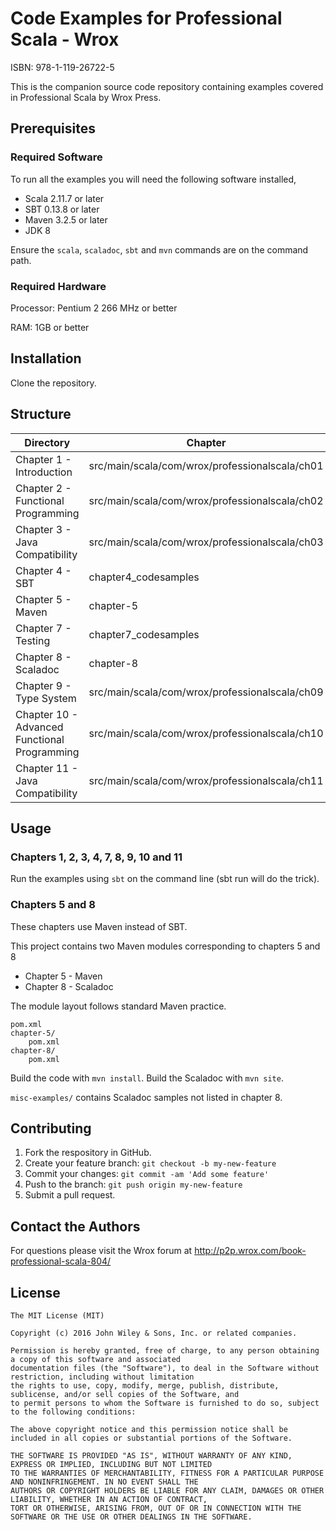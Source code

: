 # Code Examples for Professional Scala - Wrox
ISBN: 978-1-119-26722-5

This is the companion source code repository containing examples covered in Professional Scala by Wrox Press.

## Prerequisites

### Required Software

To run all the examples you will need the following software installed,

 - Scala 2.11.7 or later
 - SBT 0.13.8 or later
 - Maven 3.2.5 or later
 - JDK 8

Ensure the `scala`, `scaladoc`, `sbt` and `mvn` commands are on the command path.

### Required Hardware

Processor: Pentium 2 266 MHz or better

RAM: 1GB or better

## Installation

Clone the repository.

## Structure

| Directory  | Chapter |
| ------------- | ------------- |
| Chapter 1 - Introduction | src/main/scala/com/wrox/professionalscala/ch01 |
| Chapter 2 - Functional Programming | src/main/scala/com/wrox/professionalscala/ch02 |
| Chapter 3 - Java Compatibility | src/main/scala/com/wrox/professionalscala/ch03 |
| Chapter 4 - SBT | chapter4_codesamples |
| Chapter 5 - Maven | chapter-5 |
| Chapter 7 - Testing | chapter7_codesamples |
| Chapter 8 - Scaladoc | chapter-8 |
| Chapter 9 - Type System | src/main/scala/com/wrox/professionalscala/ch09 |
| Chapter 10 - Advanced Functional Programming | src/main/scala/com/wrox/professionalscala/ch10 |
| Chapter 11 - Java Compatibility | src/main/scala/com/wrox/professionalscala/ch11 |

## Usage

### Chapters 1, 2, 3, 4, 7, 8, 9, 10 and 11

Run the examples using `sbt` on the  command line (sbt run  will do the trick).

### Chapters 5 and 8

These chapters use Maven instead of SBT.

This project contains two Maven modules corresponding to chapters 5 and 8

 - Chapter 5 - Maven
 - Chapter 8 - Scaladoc

The module layout follows standard Maven practice.

    pom.xml
    chapter-5/
        pom.xml
    chapter-8/
        pom.xml

Build the code with `mvn install`. Build the Scaladoc with `mvn site`.

`misc-examples/` contains Scaladoc samples not listed in chapter 8.

## Contributing

1. Fork the respository in GitHub.
2. Create your feature branch:  `git checkout -b my-new-feature`
3. Commit your changes:  `git commit -am 'Add some feature'`
4. Push to the branch:  `git push origin my-new-feature`
5. Submit a pull request.

## Contact the Authors

For questions please visit the Wrox forum at http://p2p.wrox.com/book-professional-scala-804/

## License

    The MIT License (MIT)

    Copyright (c) 2016 John Wiley & Sons, Inc. or related companies.

    Permission is hereby granted, free of charge, to any person obtaining a copy of this software and associated
    documentation files (the "Software"), to deal in the Software without restriction, including without limitation
    the rights to use, copy, modify, merge, publish, distribute, sublicense, and/or sell copies of the Software, and
    to permit persons to whom the Software is furnished to do so, subject to the following conditions:

    The above copyright notice and this permission notice shall be included in all copies or substantial portions of the Software.

    THE SOFTWARE IS PROVIDED "AS IS", WITHOUT WARRANTY OF ANY KIND, EXPRESS OR IMPLIED, INCLUDING BUT NOT LIMITED
    TO THE WARRANTIES OF MERCHANTABILITY, FITNESS FOR A PARTICULAR PURPOSE AND NONINFRINGEMENT. IN NO EVENT SHALL THE
    AUTHORS OR COPYRIGHT HOLDERS BE LIABLE FOR ANY CLAIM, DAMAGES OR OTHER LIABILITY, WHETHER IN AN ACTION OF CONTRACT,
    TORT OR OTHERWISE, ARISING FROM, OUT OF OR IN CONNECTION WITH THE SOFTWARE OR THE USE OR OTHER DEALINGS IN THE SOFTWARE.
